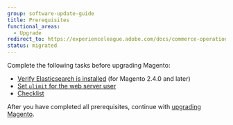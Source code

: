 ```yaml
---
group: software-update-guide
title: Prerequisites
functional_areas:
  - Upgrade
redirect_to: https://experienceleague.adobe.com/docs/commerce-operations/upgrade-guide/prepare/prerequisites.html
status: migrated
---
```


Complete the following tasks before upgrading Magento:

*  [Verify Elasticsearch is installed](https://experienceleague.adobe.com/docs/commerce-operations/upgrade-guide/prepare/prerequisites.html) (for Magento 2.4.0 and later)
*  [Set `ulimit` for the web server user](https://experienceleague.adobe.com/docs/commerce-operations/upgrade-guide/prepare/prerequisites.html)
*  [Checklist](https://experienceleague.adobe.com/docs/commerce-operations/upgrade-guide/prepare/prerequisites.html)

After you have completed all prerequisites, continue with [upgrading Magento](https://experienceleague.adobe.com/docs/commerce-operations/upgrade-guide/implementation/perform-upgrade.html).
